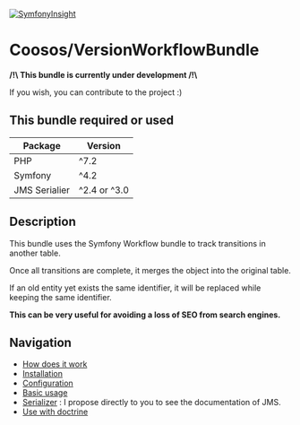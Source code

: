 [![SymfonyInsight](https://insight.symfony.com/projects/ece16dcb-410d-4051-ad20-08bb18368afb/mini.svg)](https://insight.symfony.com/projects/ece16dcb-410d-4051-ad20-08bb18368afb)

# Coosos/VersionWorkflowBundle

**/!\ This bundle is currently under development /!\\**

If you wish, you can contribute to the project :)

## This bundle required or used

| Package       | Version      |
| ------------- | ------------ |
| PHP           | ^7.2         |
| Symfony       | ^4.2         |
| JMS Serialier | ^2.4 or ^3.0 |

## Description

This bundle uses the Symfony Workflow bundle to track transitions in another table. 

Once all transitions are complete, it merges the object into the original table. 

If an old entity yet exists the same identifier, it will be replaced while keeping the same identifier. 

**This can be very useful for avoiding a loss of SEO from search engines.**

## Navigation

* [How does it work](docs/how-does-it-work.md)
* [Installation](docs/install.md)
* [Configuration](docs/config.md)
* [Basic usage](docs/usage.md)
* [Serializer](https://github.com/schmittjoh/serializer) : I propose directly to you to see the documentation of JMS.
* [Use with doctrine](docs/doctrine.md)
